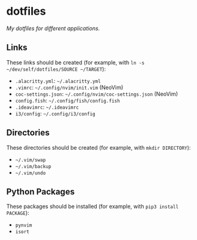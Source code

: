 # dotfiles
_My dotfiles for different applications._

## Links
These links should be created (for example, with `ln -s ~/dev/self/dotfiles/SOURCE ~/TARGET`):
- `.alacritty.yml`: `~/.alacritty.yml`
- `.vimrc`: `~/.config/nvim/init.vim` (NeoVim)
- `coc-settings.json`: `~/.config/nvim/coc-settings.json` (NeoVim)
- `config.fish`: `~/.config/fish/config.fish`
- `.ideavimrc`: `~/.ideavimrc`
- `i3/config`: `~/.config/i3/config`

## Directories
These directories should be created (for example, with `mkdir DIRECTORY`):
- `~/.vim/swap`
- `~/.vim/backup`
- `~/.vim/undo`

## Python Packages
These packages should be installed (for example, with `pip3 install PACKAGE`):
- `pynvim`
- `isort`
